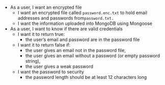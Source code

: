 - As a user, I want an encrypted file
    - I want an encrypted file called `password.enc.txt` to hold email addresses and passwords from`password.txt.`
    - I want the information uploaded into MongoDB using Mongoose
- As a user, I want to know if there are valid credentials
    - I want it to return true:
        - the user’s email and password are in the password file
    - I want it to return false if:
        - the user gives an email not in the password file,
        - the user gives an email without a password (or empty password string),
        - the user gives a weak password
    - I want the password to security
      - the password length should be at least 12 characters long 